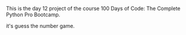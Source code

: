 This is the day 12 project of the course 100 Days of Code: The Complete Python Pro Bootcamp.

it's guess the number game.
